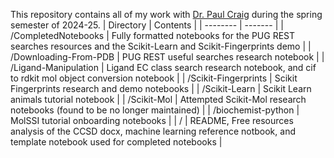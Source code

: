 This repository contains all of my work with [Dr. Paul Craig](https://github.com/paulcraig) during the spring semester of 2024-25.
| Directory | Contents |
| -------- | ------- |
| /CompletedNotebooks | Fully formatted notebooks for the PUG REST searches resources and the Scikit-Learn and Scikit-Fingerprints demo |
| /Downloading-From-PDB | PUG REST useful searches research notebook |
| /Ligand-Manipulation | Ligand EC class search research notebook, and cif to rdkit mol object conversion notebook |
| /Scikit-Fingerprints | Scikit Fingerprints research and demo notebooks |
| /Scikit-Learn | Scikit Learn animals tutorial notebook |
| /Scikit-Mol | Attempted Scikit-Mol research notebooks (found to be no longer maintained) |
| /biochemist-python | MolSSI tutorial onboarding notebooks |
| / | README, Free resources analysis of the CCSD docx, machine learning reference notbook, and template notebook used for completed notebooks |
